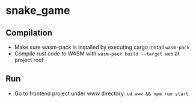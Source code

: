 # snake_game

## Compilation

- Make sure wasm-pack is installed by executing cargo install `wasm-pack`
- Compile rust code to WASM with `wasm-pack build --target web` at project root

## Run

- Go to frontend project under www directory: `cd www && npm run start`
